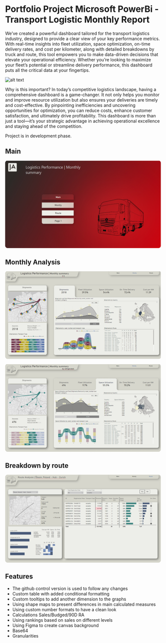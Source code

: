 # Portfolio Project Microsoft PowerBi - Transport Logistic Monthly Report

We’ve created a powerful dashboard tailored for the transport logistics industry, designed to provide a clear view of your key performance metrics. With real-time insights into fleet utilization, space optimization, on-time delivery rates, and cost per kilometer, along with detailed breakdowns by truck and route, this tool empowers you to make data-driven decisions that elevate your operational efficiency. Whether you’re looking to maximize your fleet’s potential or streamline delivery performance, this dashboard puts all the critical data at your fingertips.

![alt text](https://github.com/pawelkulakowski/powerbi_portfolio_project_seven/blob/master/promo.jpg?raw=true)

Why is this important? In today’s competitive logistics landscape, having a comprehensive dashboard is a game-changer. It not only helps you monitor and improve resource utilization but also ensures your deliveries are timely and cost-effective. By pinpointing inefficiencies and uncovering opportunities for optimization, you can reduce costs, enhance customer satisfaction, and ultimately drive profitability. This dashboard is more than just a tool—it’s your strategic advantage in achieving operational excellence and staying ahead of the competition.

Project is in development phase.

## Main

![alt text](https://github.com/pawelkulakowski/powerbi_portfolio_project_seven/blob/master/project_01.jpg?raw=true)

## Monthly Analysis

![alt text](https://github.com/pawelkulakowski/powerbi_portfolio_project_seven/blob/master/project_02.jpg?raw=true)

![alt text](https://github.com/pawelkulakowski/powerbi_portfolio_project_seven/blob/master/project_03.jpg?raw=true)

## Breakdown by route

![alt text](https://github.com/pawelkulakowski/powerbi_portfolio_project_seven/blob/master/project_04.jpg?raw=true)






## Features
- The github control version is used to follow any changes
- Custom table with added conditional formatting
- Custom tooltips to add another dimension to the graphs
- Using shape maps to present differences in main calculated measures
- Using custom number formats to have a clean look
- Calculations Sales/Budged/90D RA
- Using rankings based on sales on different levels
- Using Figma to create canvas background
- Base64
- Granularities